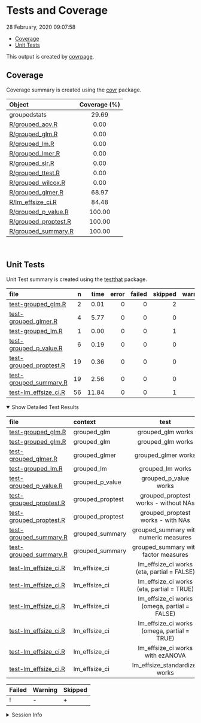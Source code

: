 Tests and Coverage
================
28 February, 2020 09:07:58

  - [Coverage](#coverage)
  - [Unit Tests](#unit-tests)

This output is created by
[covrpage](https://github.com/metrumresearchgroup/covrpage).

## Coverage

Coverage summary is created using the
[covr](https://github.com/r-lib/covr) package.

| Object                                           | Coverage (%) |
| :----------------------------------------------- | :----------: |
| groupedstats                                     |    29.69     |
| [R/grouped\_aov.R](../R/grouped_aov.R)           |     0.00     |
| [R/grouped\_glm.R](../R/grouped_glm.R)           |     0.00     |
| [R/grouped\_lm.R](../R/grouped_lm.R)             |     0.00     |
| [R/grouped\_lmer.R](../R/grouped_lmer.R)         |     0.00     |
| [R/grouped\_slr.R](../R/grouped_slr.R)           |     0.00     |
| [R/grouped\_ttest.R](../R/grouped_ttest.R)       |     0.00     |
| [R/grouped\_wilcox.R](../R/grouped_wilcox.R)     |     0.00     |
| [R/grouped\_glmer.R](../R/grouped_glmer.R)       |    68.97     |
| [R/lm\_effsize\_ci.R](../R/lm_effsize_ci.R)      |    84.48     |
| [R/grouped\_p\_value.R](../R/grouped_p_value.R)  |    100.00    |
| [R/grouped\_proptest.R](../R/grouped_proptest.R) |    100.00    |
| [R/grouped\_summary.R](../R/grouped_summary.R)   |    100.00    |

<br>

## Unit Tests

Unit Test summary is created using the
[testthat](https://github.com/r-lib/testthat) package.

| file                                                         |  n |  time | error | failed | skipped | warning | icon |
| :----------------------------------------------------------- | -: | ----: | ----: | -----: | ------: | ------: | :--- |
| [test-grouped\_glm.R](testthat/test-grouped_glm.R)           |  2 |  0.01 |     0 |      0 |       2 |       0 | \+   |
| [test-grouped\_glmer.R](testthat/test-grouped_glmer.R)       |  4 |  5.77 |     0 |      0 |       0 |       0 |      |
| [test-grouped\_lm.R](testthat/test-grouped_lm.R)             |  1 |  0.00 |     0 |      0 |       1 |       0 | \+   |
| [test-grouped\_p\_value.R](testthat/test-grouped_p_value.R)  |  6 |  0.19 |     0 |      0 |       0 |       0 |      |
| [test-grouped\_proptest.R](testthat/test-grouped_proptest.R) | 19 |  0.36 |     0 |      0 |       0 |       0 |      |
| [test-grouped\_summary.R](testthat/test-grouped_summary.R)   | 19 |  2.56 |     0 |      0 |       0 |       0 |      |
| [test-lm\_effsize\_ci.R](testthat/test-lm_effsize_ci.R)      | 56 | 11.84 |     0 |      0 |       1 |       0 | \+   |

<details open>

<summary> Show Detailed Test Results </summary>

| file                                                              | context           |                      test                      | status  |  n | time | icon |
| :---------------------------------------------------------------- | :---------------- | :--------------------------------------------: | :------ | -: | ---: | :--- |
| [test-grouped\_glm.R](testthat/test-grouped_glm.R#L9)             | grouped\_glm      |               grouped\_glm works               | SKIPPED |  1 | 0.01 | \+   |
| [test-grouped\_glm.R](testthat/test-grouped_glm.R#L79)            | grouped\_glm      |               grouped\_glm works               | SKIPPED |  1 | 0.00 | \+   |
| [test-grouped\_glmer.R](testthat/test-grouped_glmer.R#L40)        | grouped\_glmer    |              grouped\_glmer works              | PASS    |  4 | 5.77 |      |
| [test-grouped\_lm.R](testthat/test-grouped_lm.R#L10)              | grouped\_lm       |               grouped\_lm works                | SKIPPED |  1 | 0.00 | \+   |
| [test-grouped\_p\_value.R](testthat/test-grouped_p_value.R#L19)   | grouped\_p\_value |            grouped\_p\_value works             | PASS    |  6 | 0.19 |      |
| [test-grouped\_proptest.R](testthat/test-grouped_proptest.R#L32)  | grouped\_proptest |     grouped\_proptest works - without NAs      | PASS    | 11 | 0.26 |      |
| [test-grouped\_proptest.R](testthat/test-grouped_proptest.R#L83)  | grouped\_proptest |       grouped\_proptest works - with NAs       | PASS    |  8 | 0.10 |      |
| [test-grouped\_summary.R](testthat/test-grouped_summary.R#L45)    | grouped\_summary  |     grouped\_summary with numeric measures     | PASS    | 11 | 1.84 |      |
| [test-grouped\_summary.R](testthat/test-grouped_summary.R#L111)   | grouped\_summary  |     grouped\_summary with factor measures      | PASS    |  8 | 0.72 |      |
| [test-lm\_effsize\_ci.R](testthat/test-lm_effsize_ci.R#L66_L69)   | lm\_effsize\_ci   |  lm\_effsize\_ci works (eta, partial = FALSE)  | PASS    | 13 | 5.43 |      |
| [test-lm\_effsize\_ci.R](testthat/test-lm_effsize_ci.R#L188_L191) | lm\_effsize\_ci   |  lm\_effsize\_ci works (eta, partial = TRUE)   | PASS    | 10 | 0.36 |      |
| [test-lm\_effsize\_ci.R](testthat/test-lm_effsize_ci.R#L291_L294) | lm\_effsize\_ci   | lm\_effsize\_ci works (omega, partial = FALSE) | PASS    | 10 | 0.50 |      |
| [test-lm\_effsize\_ci.R](testthat/test-lm_effsize_ci.R#L404_L407) | lm\_effsize\_ci   | lm\_effsize\_ci works (omega, partial = TRUE)  | PASS    | 10 | 1.63 |      |
| [test-lm\_effsize\_ci.R](testthat/test-lm_effsize_ci.R#L505)      | lm\_effsize\_ci   |       lm\_effsize\_ci works with ezANOVA       | PASS    | 12 | 3.92 |      |
| [test-lm\_effsize\_ci.R](testthat/test-lm_effsize_ci.R#L532)      | lm\_effsize\_ci   |        lm\_effsize\_standardizer works         | SKIPPED |  1 | 0.00 | \+   |

| Failed | Warning | Skipped |
| :----- | :------ | :------ |
| \!     | \-      | \+      |

</details>

<details>

<summary> Session Info </summary>

| Field    | Value                            |
| :------- | :------------------------------- |
| Version  | R version 3.6.2 (2019-12-12)     |
| Platform | x86\_64-w64-mingw32/x64 (64-bit) |
| Running  | Windows 10 x64 (build 16299)     |
| Language | English\_United States           |
| Timezone | Europe/Berlin                    |

| Package  | Version |
| :------- | :------ |
| testthat | 2.3.1   |
| covr     | 3.4.0   |
| covrpage | 0.0.70  |

</details>

<!--- Final Status : skipped/warning --->
